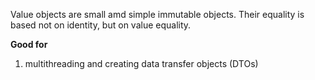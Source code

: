 Value objects are small amd simple immutable objects. Their equality is based not on identity, but on value equality.

**Good for**
1. multithreading and creating data transfer objects (DTOs)